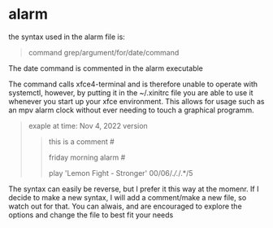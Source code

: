 # alarm
the syntax used in the alarm file is:
> command grep/argument/for/date/command

The date command is commented in the alarm executable

The command calls xfce4-terminal and is therefore unable to operate with systemctl, however, by putting it in the ~/.xinitrc file you are able to use it whenever you start up your xfce environment.
This allows for usage such as an mpv alarm clock without ever needing to touch a graphical programm.

> exaple at time: Nov 4, 2022 version
>> this is a comment #
>> 
>> friday morning alarm #
>> 
>> play 'Lemon Fight - Stronger' 00/06/.*/.*/.*/5

The syntax can easily be reverse, but I prefer it this way at the momenr. If I decide to make a new syntax, I will add a comment/make a new file, so watch out for that. You can alwais, and are encouraged to
explore the options and change the file to best fit your needs

